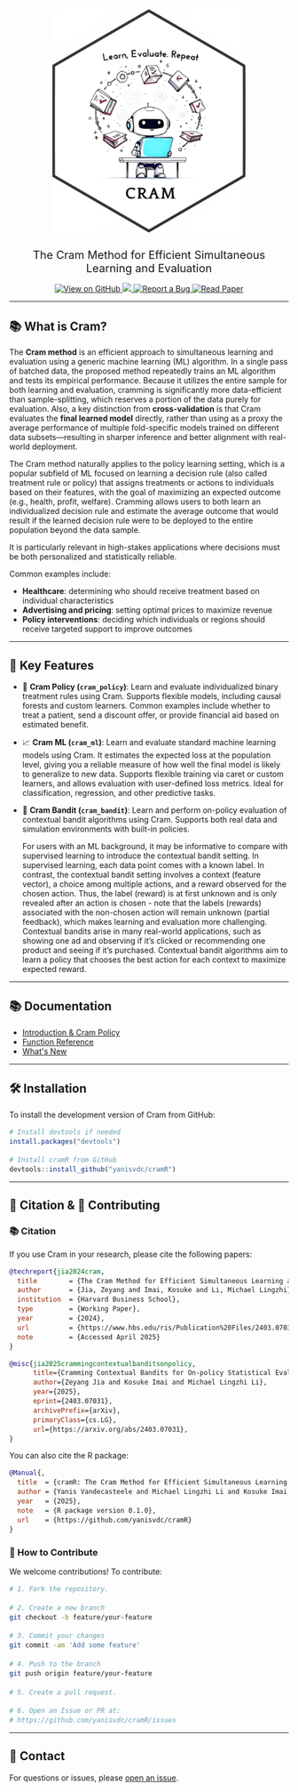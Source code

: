 
<div align="center">
  <img src="man/figures/cram_logo.png" alt="CRAM Logo" width="350" style="margin-bottom: 1.5rem;" />
  <p style="font-size: 1.25rem; max-width: 800px; margin: 0 auto;">
    The Cram Method for Efficient Simultaneous Learning and Evaluation
  </p>
</div>


<p align="center">
  <a href="https://github.com/yanisvdc/cramR">
    <img src="https://img.shields.io/badge/View%20on-GitHub-black?logo=github" alt="View on GitHub">
  </a>
  <a href="https://codecov.io/github/yanisvdc/cramR" > 
 <img src="https://codecov.io/github/yanisvdc/cramR/graph/badge.svg?token=7MX98QJ7Y0"/> 
 </a>
  <a href="https://github.com/yanisvdc/cramR/issues">
    <img src="https://img.shields.io/badge/Report%20a%20Bug-red?logo=bugatti" alt="Report a Bug">
  </a>
  <a href="https://www.hbs.edu/ris/Publication%20Files/2403.07031v1_a83462e0-145b-4675-99d5-9754aa65d786.pdf">
    <img src="https://img.shields.io/badge/Read%20Paper-blue?logo=bookstack" alt="Read Paper">
  </a>
</p>

---

## 📚 What is Cram?

The **Cram method** is an efficient approach to simultaneous learning and evaluation using a generic machine learning (ML) algorithm. 
In a single pass of batched data, the proposed method repeatedly trains an ML algorithm and tests its empirical performance. 
Because it utilizes the entire sample for both learning and evaluation, cramming is significantly more data-efficient than sample-splitting, which reserves a portion of the data purely for evaluation.
Also, a key distinction from **cross-validation** is that Cram evaluates the **final learned model** directly, rather than using as a proxy the average performance of multiple fold-specific models trained on different data subsets—resulting in sharper inference and better alignment with real-world deployment.

The Cram method naturally applies to the policy learning setting, which is a popular subfield of ML focused on learning a decision rule (also called treatment rule or policy) that assigns treatments or actions to individuals based on their features, with the goal of maximizing an expected outcome (e.g., health, profit, welfare).
Cramming allows users to both learn an individualized decision rule and estimate the average outcome that would result if the learned decision rule were to be deployed to the entire population beyond the data sample.

It is particularly relevant in high-stakes applications where decisions must be both personalized and statistically reliable.

Common examples include:

- **Healthcare**: determining who should receive treatment based on individual characteristics  
- **Advertising and pricing**: setting optimal prices to maximize revenue  
- **Policy interventions**: deciding which individuals or regions should receive targeted support to improve outcomes

---

## 🎯 Key Features

- 🧠 **Cram Policy (`cram_policy`)**: Learn and evaluate individualized binary treatment rules using Cram. Supports flexible models, including causal forests and custom learners. Common examples include whether to treat a patient, send a discount offer, or provide financial aid based on estimated benefit.

- 📈 **Cram ML (`cram_ml`)**: Learn and evaluate standard machine learning models using Cram. It estimates the expected loss at the population level, giving you a reliable measure of how well the final model is likely to generalize to new data. Supports flexible training via caret or custom learners, and allows evaluation with user-defined loss metrics. Ideal for classification, regression, and other predictive tasks.

- 🎰 **Cram Bandit (`cram_bandit`)**: Learn and perform on-policy evaluation of contextual bandit algorithms using Cram. Supports both real data and simulation environments with built-in policies. 

  For users with an ML background, it may be informative to compare with supervised learning to introduce the contextual bandit setting. In supervised learning, each data point comes with a known label. In contrast, the contextual bandit setting involves a context (feature vector), a choice among multiple actions, and a reward observed for the chosen action. Thus, the label (reward) is at first unknown and is only revealed after an action is chosen - note that the labels (rewards) associated with the non-chosen action will remain unknown (partial feedback), which makes learning and evaluation more challenging. Contextual bandits arise in many real-world applications, such as showing one ad and observing if it’s clicked or recommending one product and seeing if it’s purchased. Contextual bandit algorithms aim to learn a policy that chooses the best action for each context to maximize expected reward.

---

## 📚 Documentation
- [Introduction & Cram Policy](articles/cram_policy.html)
- [Function Reference](reference/index.html)
- [What's New](news/index.html)

---

## 🛠️ Installation

To install the development version of Cram from GitHub:
```r
# Install devtools if needed
install.packages("devtools")

# Install cramR from GitHub
devtools::install_github("yanisvdc/cramR")
```

---

## 📄 Citation & 🤝 Contributing

### 📚 Citation
If you use Cram in your research, please cite the following papers:

```bibtex
@techreport{jia2024cram,
  title        = {The Cram Method for Efficient Simultaneous Learning and Evaluation},
  author       = {Jia, Zeyang and Imai, Kosuke and Li, Michael Lingzhi},
  institution  = {Harvard Business School},
  type         = {Working Paper},
  year         = {2024},
  url          = {https://www.hbs.edu/ris/Publication%20Files/2403.07031v1_a83462e0-145b-4675-99d5-9754aa65d786.pdf},
  note         = {Accessed April 2025}
}

```

```bibtex
@misc{jia2025crammingcontextualbanditsonpolicy,
      title={Cramming Contextual Bandits for On-policy Statistical Evaluation}, 
      author={Zeyang Jia and Kosuke Imai and Michael Lingzhi Li},
      year={2025},
      eprint={2403.07031},
      archivePrefix={arXiv},
      primaryClass={cs.LG},
      url={https://arxiv.org/abs/2403.07031}, 
}
```

You can also cite the R package:

```bibtex
@Manual{,
  title  = {cramR: The Cram Method for Efficient Simultaneous Learning and Evaluation},
  author = {Yanis Vandecasteele and Michael Lingzhi Li and Kosuke Imai and Zeyang Jia and Longlin Wang},
  year   = {2025},
  note   = {R package version 0.1.0},
  url    = {https://github.com/yanisvdc/cramR}
}
```

### 🤝 How to Contribute
We welcome contributions! To contribute:

```bash
# 1. Fork the repository.

# 2. Create a new branch
git checkout -b feature/your-feature

# 3. Commit your changes
git commit -am 'Add some feature'

# 4. Push to the branch
git push origin feature/your-feature

# 5. Create a pull request.

# 6. Open an Issue or PR at:
# https://github.com/yanisvdc/cramR/issues
```

---

## 📧 Contact
For questions or issues, please [open an issue](https://github.com/yanisvdc/cramR/issues).
